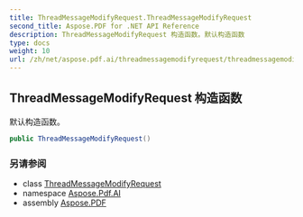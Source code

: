 ```yaml
---
title: ThreadMessageModifyRequest.ThreadMessageModifyRequest
second_title: Aspose.PDF for .NET API Reference
description: ThreadMessageModifyRequest 构造函数。默认构造函数
type: docs
weight: 10
url: /zh/net/aspose.pdf.ai/threadmessagemodifyrequest/threadmessagemodifyrequest/
---
```

## ThreadMessageModifyRequest 构造函数

默认构造函数。

```csharp
public ThreadMessageModifyRequest()
```

### 另请参阅

* class [ThreadMessageModifyRequest](../)
* namespace [Aspose.Pdf.AI](../../../aspose.pdf.ai/)
* assembly [Aspose.PDF](../../../)